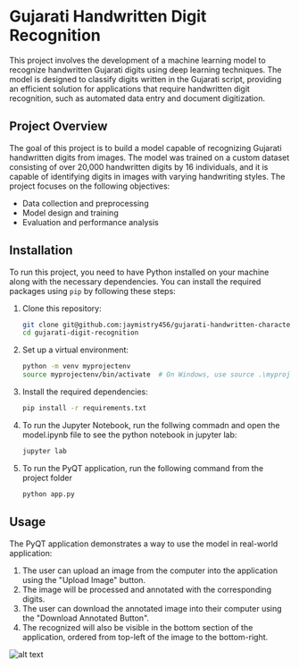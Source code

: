 # Gujarati Handwritten Digit Recognition

This project involves the development of a machine learning model to recognize handwritten Gujarati digits using deep learning techniques. The model is designed to classify digits written in the Gujarati script, providing an efficient solution for applications that require handwritten digit recognition, such as automated data entry and document digitization.

## Project Overview
The goal of this project is to build a model capable of recognizing Gujarati handwritten digits from images. The model was trained on a custom dataset consisting of over 20,000 handwritten digits by 16 individuals, and it is capable of identifying digits in images with varying handwriting styles. The project focuses on the following objectives:
- Data collection and preprocessing
- Model design and training
- Evaluation and performance analysis

## Installation

To run this project, you need to have Python installed on your machine along with the necessary dependencies. You can install the required packages using `pip` by following these steps:

1. Clone this repository:
   ```bash
   git clone git@github.com:jaymistry456/gujarati-handwritten-character-recognition.git
   cd gujarati-digit-recognition
2. Set up a virtual environment:
   ```bash
   python -m venv myprojectenv
   source myprojectenv/bin/activate  # On Windows, use source .\myprojectenv\Scripts\activate
3. Install the required dependencies:
   ```bash
   pip install -r requirements.txt
4. To run the Jupyter Notebook, run the follwing commadn and open the model.ipynb file to see the python notebook in jupyter lab:
   ```bash
   jupyter lab
5. To run the PyQT application, run the following command from the project folder
   ```bash
   python app.py
## Usage
The PyQT application demonstrates a way to use the model in real-world application:
1. The user can upload an image from the computer into the application using the "Upload Image" button.
2. The image will be processed and annotated with the corresponding digits.
3. The user can download the annotated image into their computer using the "Download Annotated Button".
4. The recognized will also be visible in the bottom section of the application, ordered from top-left of the image to the bottom-right.

![alt text](image.png)